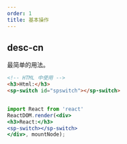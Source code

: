 ```yaml
---
order: 1
title: 基本操作
---
```


## desc-cn 
最简单的用法。

```html
<!-- HTML 中使用 -->
<h3>Html:</h3>
<sp-switch id="spswitch"></sp-switch>
```

```jsx

import React from 'react'
ReactDOM.render(<div>
<h3>React:</h3>
<sp-switch></sp-switch>
</div>, mountNode);

```
